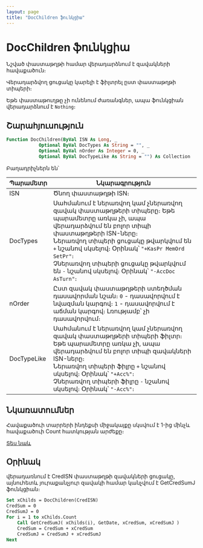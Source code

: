```yaml
---
layout: page
title: "DocChildren ֆունկցիա"
---
```


# DocChildren ֆունկցիա

Նշված փաստաթղթի համար վերադարձնում է զավակների հավաքածուն։

Վերադարձվող ցուցակը կարելի է ֆիլտրել ըստ փաստաթղթի տիպերի։ 

Եթե փաստաթուղթը չի ունենում ժառանգներ, ապա ֆունկցիան վերադարձնում է `Nothing`։ 

## Շարահյուսություն

``` vb
Function DocChildren(ByVal ISN As Long, _
            Optional ByVal DocTypes As String = "", _
            Optional ByVal nOrder As Integer = 0, _
            Optional ByVal DocTypeLike As String = "") As Collection
```

Բաղադրիչներն են՝
    
| Պարամետր | Նկարագրություն |
|--|--|
| ISN | Ծնող փաստաթղթի ISN։ |
| DocTypes | Սահմանում է ներառվող կամ չներառվող զավակ փաստաթղթերի տիպերը։ Եթե պարամետրը առկա չի, ապա վերադարձվում են բոլոր տիպի փաստաթղթերի ISN-ները։ <br> Ներառվող տիպերի ցուցակը թվարկվում են `+` նշանով սկսելով։ Օրինակ՝ `"+KasPr MemOrd SetPr"`։ <br> Չներառվող տիպերի ցուցակը թվարկվում են `-` նշանով սկսելով։ Օրինակ՝ `"-AccDoc AsTurn"`։ |
| nOrder | Ըստ զավակ փաստաթղթերի ստեղծման դասավորման նշան։ `0` - դասավորվում է նվազման կարգով։ `1` - դասավորվում է աճման կարգով։ Լռությամբ՝ չի դասավորվում։ |
| DocTypeLike | Սահմանում է ներառվող կամ չներառվող զավակ փաստաթղթերի տիպերի ֆիլտր։ Եթե պարամետրը առկա չի, ապա վերադարձվում են բոլոր տիպի զավակների ISN-ները։ <br> Ներառվող տիպերի ֆիլրը `+` նշանով սկսելով։ Օրինակ՝ `"+Acc%"`։ <br> Չներառվող տիպերի ֆիլրը `-` նշանով սկսելով։ Օրինակ՝ `"-Acc%"`։ |

## Նկառատումներ

Հավաքածուի տարրերի ինդեքսի միջակայքը սկսվում է 1-ից մինչև հավաքածուի Count հատկության արժեքը։

[Տես նաև](../../../functions.html)

## Օրինակ

վերադառնում է CredISN փաստաթղթի զավակների ցուցակը, այնուհետև յուրաքանչյուր զավակի համար կանչվում է GetCredSumJ ֆունկցիան։ 

``` vb
Set xChilds = DocChildren(CredISN)
CredSum = 0
CredSumJ = 0
For i = 1 to xChilds.Count
    Call GetCredSumJ( xChilds(i), GetDate, xCredSum, xCredSumJ )
    CredSum = CredSum + xCredSum
    CredSumJ = CredSumJ + xCredSumJ
Next
```
